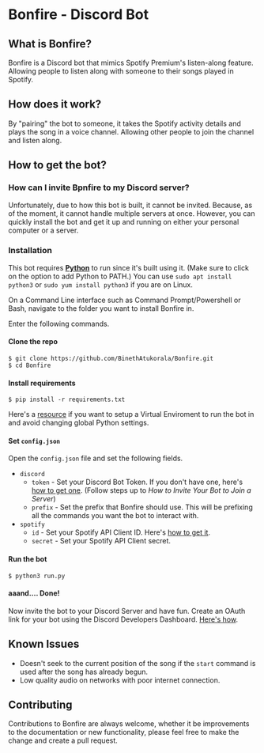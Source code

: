 # Bonfire - Discord Bot

## What is Bonfire?

Bonfire is a Discord bot that mimics Spotify Premium's listen-along feature. Allowing people to listen along with someone to their songs played in Spotify.

## How does it work?

By "pairing" the bot to someone, it takes the Spotify activity details and plays the song in a voice channel. Allowing other people to join the channel and listen along.

## How to get the bot?

### How can I invite Bpnfire to my Discord server?

Unfortunately, due to how this bot is built, it cannot be invited. Because, as of the moment, it cannot handle multiple servers at once. However, you can quickly install the bot and get it up and running on either your personal computer or a server.

### Installation

This bot requires [**Python**](https://www.python.org/downloads/) to run since it's built using it. (Make sure to click on the option to add Python to PATH.)
You can use `sudo apt install python3` or `sudo yum install python3` if you are on Linux.

On a Command Line interface such as Command Prompt/Powershell or Bash, navigate to the folder you want to install Bonfire in.

Enter the following commands.

#### Clone the repo

```console
$ git clone https://github.com/BinethAtukorala/Bonfire.git
$ cd Bonfire
```

#### Install requirements

```console
$ pip install -r requirements.txt
```

Here's a [resource](https://realpython.com/python-virtual-environments-a-primer/) if you want to setup a Virtual Enviroment to run the bot in and avoid changing global Python settings.

#### Set `config.json`

Open the `config.json` file and set the following fields.

* `discord`
    * `token` - Set your Discord Bot Token. If you don't have one, here's [how to get one](https://www.freecodecamp.org/news/create-a-discord-bot-with-python/). (Follow steps up to *How to Invite Your Bot to Join a Server*)
    * `prefix` - Set the prefix that Bonfire should use. This will be prefixing all the commands you want the bot to interact with.
* `spotify`
    * `id` - Set your Spotify API Client ID. Here's [how to get it](https://support.heateor.com/get-spotify-client-id-client-secret/).
    * `secret` - Set your Spotify API Client secret.

#### Run the bot

```console
$ python3 run.py
```

#### aaand.... Done!

Now invite the bot to your Discord Server and have fun. Create an OAuth link for your bot using the Discord Developers Dashboard. [Here's how](https://www.freecodecamp.org/news/create-a-discord-bot-with-python/#:~:text=How%20to%20Invite%20Your%20Bot%20to%20Join%20a%20Server).

## Known Issues
* Doesn't seek to the current position of the song if the `start` command is used after the song has already begun.
* Low quality audio on networks with poor internet connection.

## Contributing

Contributions to Bonfire are always welcome, whether it be improvements to the documentation or new functionality, please feel free to make the change and create a pull request.
